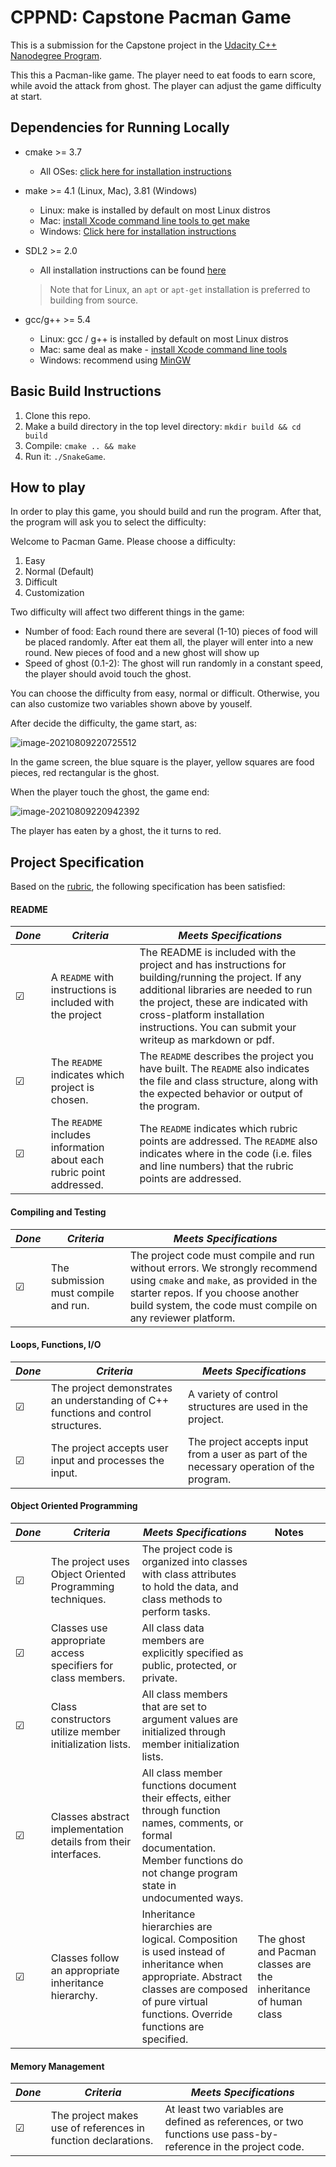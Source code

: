 # CPPND: Capstone Pacman Game

This is a submission for the Capstone project in the [Udacity C++ Nanodegree Program](https://www.udacity.com/course/c-plus-plus-nanodegree--nd213).

This this a Pacman-like game. The player need to eat foods to earn score, while avoid the attack from ghost. The player can adjust the game difficulty at start.

## Dependencies for Running Locally
* cmake >= 3.7
  
  * All OSes: [click here for installation instructions](https://cmake.org/install/)
* make >= 4.1 (Linux, Mac), 3.81 (Windows)
  * Linux: make is installed by default on most Linux distros
  * Mac: [install Xcode command line tools to get make](https://developer.apple.com/xcode/features/)
  * Windows: [Click here for installation instructions](http://gnuwin32.sourceforge.net/packages/make.htm)
* SDL2 >= 2.0
  * All installation instructions can be found [here](https://wiki.libsdl.org/Installation)
  >Note that for Linux, an `apt` or `apt-get` installation is preferred to building from source. 
* gcc/g++ >= 5.4
  * Linux: gcc / g++ is installed by default on most Linux distros
  * Mac: same deal as make - [install Xcode command line tools](https://developer.apple.com/xcode/features/)
  * Windows: recommend using [MinGW](http://www.mingw.org/)

## Basic Build Instructions

1. Clone this repo.
2. Make a build directory in the top level directory: `mkdir build && cd build`
3. Compile: `cmake .. && make`
4. Run it: `./SnakeGame`.

## How to play

In order to play this game, you should build and run the program. After that, the program will ask you to select the difficulty:

Welcome to Pacman Game. Please choose a difficulty:

1. Easy
2. Normal (Default)
3. Difficult
4. Customization

Two difficulty will affect two different things in the game:

- Number of food: Each round there are several (1-10) pieces of food will be placed randomly. After eat them all, the player will enter into a new round. New pieces of food and a new ghost will show up
- Speed of ghost (0.1-2): The ghost will run randomly in a constant speed, the player should avoid touch the ghost.

You can choose the difficulty from easy, normal or difficult. Otherwise, you can also customize two variables shown above by youself.

After decide the difficulty, the game start, as:

![image-20210809220725512](GameScreen.png)

In the game screen, the blue square is the player, yellow squares are food pieces, red rectangular is the ghost.

When the player touch the ghost, the game end: 

![image-20210809220942392](GameEnd.png)

The player has eaten by a ghost, the it turns to red.

## Project Specification

Based on the [rubric](https://review.udacity.com/#!/rubrics/2533/view), the following specification has been satisfied:

#### README

| *Done* | *Criteria*                                                   | *Meets Specifications*                                       |
| ------ | ------------------------------------------------------------ | ------------------------------------------------------------ |
| ☑      | A `README` with instructions is included with the project    | The README is included with the project and has instructions for building/running the project.  If any additional libraries are needed to run the project, these are indicated with cross-platform installation instructions.  You can submit your writeup as markdown or pdf. |
| ☑      | The `README` indicates which project is chosen.              | The `README` describes the project you have built.  The `README` also indicates the file and class structure, along with the expected behavior or output of the program. |
| ☑      | The `README` includes information about each rubric point addressed. | The `README` indicates which rubric points are addressed. The `README` also indicates where in the code (i.e. files and line numbers) that the rubric points are addressed. |

#### Compiling and Testing

| *Done* | *Criteria*                           | *Meets Specifications*                                       |
| ------ | ------------------------------------ | ------------------------------------------------------------ |
| ☑      | The submission must compile and run. | The project code must compile and run without errors. We strongly recommend using `cmake` and `make`, as provided in the starter repos. If you choose another build system, the code must compile on any reviewer platform. |

#### Loops, Functions, I/O

| *Done* | *Criteria*                                                   | *Meets Specifications*                                       |
| ------ | ------------------------------------------------------------ | ------------------------------------------------------------ |
| ☑      | The project demonstrates an understanding of C++ functions and control structures. | A variety of control structures are used in the project.     |
| ☑      | The project accepts user input and processes the input.      | The project accepts input from a user as part of the necessary operation of the program. |

#### Object Oriented Programming

| *Done* | *Criteria*                                                   | *Meets Specifications*                                       | Notes                                                        |
| ------ | ------------------------------------------------------------ | ------------------------------------------------------------ | ------------------------------------------------------------ |
| ☑      | The project uses Object Oriented Programming techniques.     | The project code is organized into classes with class attributes to hold the data, and class methods to perform tasks. |                                                              |
| ☑      | Classes use appropriate access specifiers for class members. | All class data members are explicitly specified as public, protected, or private. |                                                              |
| ☑      | Class constructors utilize member initialization lists.      | All class members that are set to argument values are initialized through member initialization lists. |                                                              |
| ☑      | Classes abstract implementation details from their interfaces. | All class member functions document their effects, either through function names, comments, or formal documentation. Member functions do not change program state in undocumented ways. |                                                              |
| ☑      | Classes follow an appropriate inheritance hierarchy.         | Inheritance hierarchies are logical. Composition is used instead of inheritance when appropriate. Abstract classes are composed of pure virtual functions. Override functions are specified. | The ghost and Pacman classes are the inheritance of human class |

#### Memory Management

| *Done* | *Criteria*                                                   | *Meets Specifications*                                       |
| ------ | ------------------------------------------------------------ | ------------------------------------------------------------ |
| ☑      | The project makes use of references in function declarations. | At least two variables are defined as references, or two functions use pass-by-reference in the project code. |
